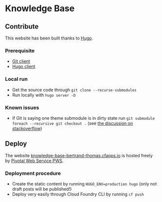 # Knowledge Base

## Contribute

This website has been built thanks to [Hugo](https://gohugo.io/).

### Prerequisite

- [Git client](https://git-scm.com/downloads)
- [Hugo client](https://gohugo.io/getting-started/installing)

### Local run

- Get the source code through `git clone --recurse-submodules`
- Run locally with `hugo server -D`

### Known issues

- If Git is saying one theme submodule is in dirty state run `git submodule foreach --recursive git checkout .` (see [the discussion on stackoverflow](https://stackoverflow.com/questions/4873980/git-diff-says-subproject-is-dirty))

## Deploy

The website [knowledge-base-bertrand-thomas.cfapps.io](https://knowledge-base-bertrand-thomas.cfapps.io/) is hosted freely by [Pivotal Web Service PWS](https://run.pivotal.io/).

### Deployment procedure

- Create the static content by running `HUGO_ENV=production hugo` (only not draft posts will be published!)
- Deploy very easily through Cloud Foundry CLI by running `cf push`
